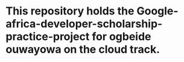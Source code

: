 # This repository holds the Google-africa-developer-scholarship-practice-project for ogbeide ouwayowa on the cloud track.
